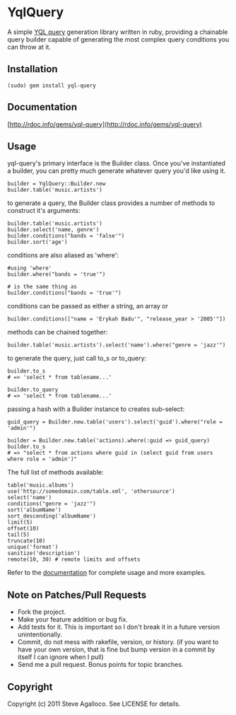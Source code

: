 YqlQuery
========

A simple [YQL query](http://developer.yahoo.com/yql/guide/index.html) generation library written in ruby, providing a chainable query builder capable of generating the most complex query conditions you can throw at it.

Installation
------------

    (sudo) gem install yql-query

Documentation
-------------

[http://rdoc.info/gems/yql-query](http://rdoc.info/gems/yql-query)

Usage
-----

yql-query's primary interface is the Builder class.  Once you've instantiated a builder, you can pretty much generate whatever query you'd like using it.

    builder = YqlQuery::Builder.new
    builder.table('music.artists')

to generate a query, the Builder class provides a number of methods to construct it's arguments:

    builder.table('music.artists')
    builder.select('name, genre')
    builder.conditions("bands = 'false'")
    builder.sort('age')

conditions are also aliased as 'where':

    #using 'where'
    builder.where("bands = 'true'")

    # is the same thing as
    builder.conditions("bands = 'true'")

conditions can be passed as either a string, an array or

    builder.conditions(["name = 'Erykah Badu'", "release_year > '2005'"])

methods can be chained together:

    builder.table('music.artists').select('name').where("genre = 'jazz'")

to generate the query, just call to_s or to_query:

    builder.to_s
    # => 'select * from tablename...'

    builder.to_query
    # => 'select * from tablename...'

passing a hash with a Builder instance to creates sub-select:

    guid_query = Builder.new.table('users').select('guid').where("role = 'admin'")

    builder = Builder.new.table('actions).where(:guid => guid_query)
    builder.to_s
    # => "select * from actions where guid in (select guid from users where role = 'admin')"

The full list of methods available:

    table('music.albums')
    use('http://somedomain.com/table.xml', 'othersource')
    select('name')
    conditions("genre = 'jazz'")
    sort('albumName')
    sort_descending('albumName')
    limit(5)
    offset(10)
    tail(5)
    truncate(10)
    unique('format')
    sanitize('description')
    remote(10, 30) # remote limits and offsets

Refer to the [documentation](http://rdoc.info/gems/yql-query) for complete usage and more examples.

Note on Patches/Pull Requests
-----------------------------

* Fork the project.
* Make your feature addition or bug fix.
* Add tests for it. This is important so I don't break it in a
  future version unintentionally.
* Commit, do not mess with rakefile, version, or history.
  (if you want to have your own version, that is fine but bump version in a commit by itself I can ignore when I pull)
* Send me a pull request. Bonus points for topic branches.

Copyright
---------

Copyright (c) 2011 Steve Agalloco. See LICENSE for details.